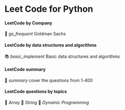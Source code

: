 # Leet Code for  Python

#### LeetCode by Company
:loudspeaker: *gs_frequent* Goldman Sachs
#### LeetCode by data structures and algorithms
:books: *basic_implement* Basic data structures and algorithms
#### LeetCode summary
:page_with_curl: *summary*  cover the questions from 1-400
#### LeetCode questions by topics
:dart: *Array*
:dart: *String*
:dart: *Dynamic Programming*